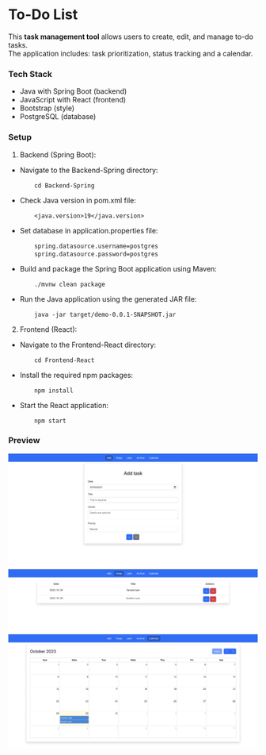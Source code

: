 # To-Do List

This **task management tool** allows users to create, edit, and manage to-do tasks.\
The application includes: task prioritization, status tracking and a calendar.

### Tech Stack

- Java with Spring Boot (backend)
- JavaScript with React (frontend)
- Bootstrap (style)
- PostgreSQL (database)

### Setup

1. Backend (Spring Boot):

- Navigate to the Backend-Spring directory:

  ```
      cd Backend-Spring
  ```

- Check Java version in pom.xml file:

  ```
      <java.version>19</java.version>
  ```

- Set database in application.properties file:

  ```
      spring.datasource.username=postgres
      spring.datasource.password=postgres
  ```

- Build and package the Spring Boot application using Maven:

  ```
      ./mvnw clean package
  ```

- Run the Java application using the generated JAR file:

  ```
      java -jar target/demo-0.0.1-SNAPSHOT.jar
  ```

2. Frontend (React):

- Navigate to the Frontend-React directory:

  ```
      cd Frontend-React
  ```

- Install the required npm packages:

  ```
      npm install
  ```

- Start the React application:

  ```
      npm start
  ```

### Preview

![Add task](/Frontend-React/public/screenshots/to-do-list-add-task.png)
![Today's tasks](/Frontend-React/public/screenshots/to-do-list-today.png)
![Calendar](/Frontend-React/public/screenshots/to-do-list-calendar.png)
